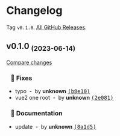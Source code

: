 # Changelog

Tag `v0.1.0`. [All GitHub Releases](https://github.com/lvjiaxuan/vue-seamless-roll/releases).

## v0.1.0 <sub>(2023-06-14)</sub>
[Compare changes](https://github.com/lvjiaxuan/vue-seamless-roll/compare/...v0.1.0)

### &nbsp;&nbsp;&nbsp;🐛 Fixes

- typo &nbsp;-&nbsp; by **unknown** [<samp>(b8e10)</samp>](https://github.com/lvjiaxuan/vue-seamless-roll/commit/b8e101e)
- vue2 one root &nbsp;-&nbsp; by **unknown** [<samp>(2e081)</samp>](https://github.com/lvjiaxuan/vue-seamless-roll/commit/2e0814d)

### &nbsp;&nbsp;&nbsp;📝 Documentation

- update &nbsp;-&nbsp; by **unknown** [<samp>(8a1d5)</samp>](https://github.com/lvjiaxuan/vue-seamless-roll/commit/8a1d5a7)
